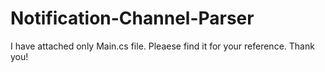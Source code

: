 # Notification-Channel-Parser

I have attached only Main.cs file. Pleaese find it for your reference. Thank you!
